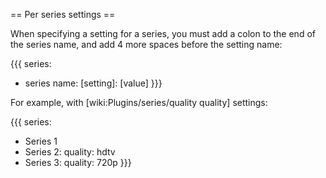 == Per series settings ==

When specifying a setting for a series, you must add a colon to the end of the series name, and add 4 more spaces before the setting name:

{{{
series:
  - series name:
      [setting]: [value]
}}}

For example, with [wiki:Plugins/series/quality quality] settings:

{{{
series:
  - Series 1
  - Series 2:
      quality: hdtv
  - Series 3:
      quality: 720p
}}}
